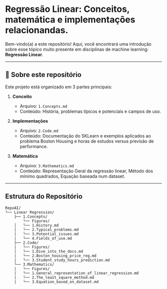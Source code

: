 
# Regressão Linear: Conceitos, matemática e implementações relacionandas.

Bem-vindo(a) a este repositório! Aqui, você encontrará uma introdução sobre esse tópico muito presente em disciplinas de machine learning: **Regressão Linear**.

---

## 📘 Sobre este repositório

Este projeto está organizado em 3 partes principais:

1. **Conceito**  
   - Arquivo: `1.Concepts.md`  
   - Conteúdo: História, problemas típicos e potenciais e campos de uso.

2. **Implementações**  
   - Arquivo: `2.Code.md`  
   - Conteúdo: Documentação do SKLearn e exemplos aplicados ao problema Boston Housing e horas de estudos versus previsão de performance.
  
3. **Matemática**  
   - Arquivo: `3.Mathematics.md`  
   - Conteúdo: Representação Geral da regressão linear, Método dos mínimo quadrados, Equação baseada num dataset.

---

## Estrutura do Repositório

```text
RepoAI/
└── Linear Regression/
    ├── 1.Concepts/
        └── Figures/
    │   └── 1.History.md
    |   └── 2.Typical_problems.md
    |   └── 3.Potential_issues.md
    |   └── 4.Fields_of_use.md
    ├── 2.Code/
    |   └── Figures/
    |   └── 1.Dive_into_the_docs.md 
    |   └── 2.Boston_housing_price_reg.md
    |   └── 3.Student_study_hours_prediction.md
    └── 3.Mathematics/
    |   └── Figures/
    |   └── 1.General_representation_of_linear_regression.md 
    |   └── 2.The_least_square_method.md 
    |   └── 3.Equation_based_on_dataset.md   
```
